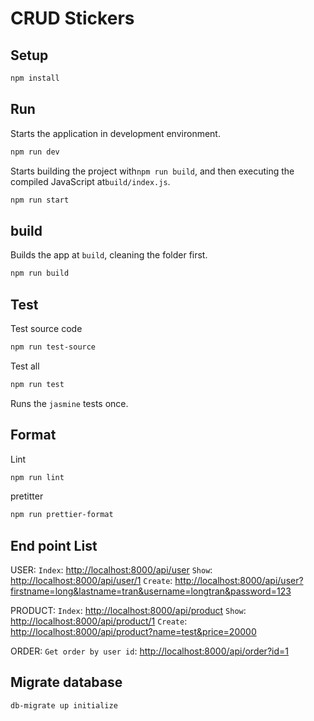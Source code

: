 # CRUD Stickers

## Setup

```sh
npm install
```

## Run

Starts the application in development environment.

```sh
npm run dev
```

Starts building the project with`npm run build`, and then executing the compiled JavaScript at`build/index.js`.

```sh
npm run start
```

## build

Builds the app at `build`, cleaning the folder first.

```sh
npm run build
```

## Test

Test source code

```sh
npm run test-source
```

Test all

```sh
npm run test
```

Runs the `jasmine` tests once.

## Format

Lint

```sh
npm run lint
```

pretitter

```sh
npm run prettier-format
```

## End point List

USER:
`Index`: <http://localhost:8000/api/user>
`Show`: <http://localhost:8000/api/user/1>
`Create`: <http://localhost:8000/api/user?firstname=long&lastname=tran&username=longtran&password=123>

PRODUCT:
`Index`: <http://localhost:8000/api/product>
`Show`: <http://localhost:8000/api/product/1>
`Create`: <http://localhost:8000/api/product?name=test&price=20000>

ORDER:
`Get order by user id`: <http://localhost:8000/api/order?id=1>

## Migrate database

```sh
db-migrate up initialize
```
